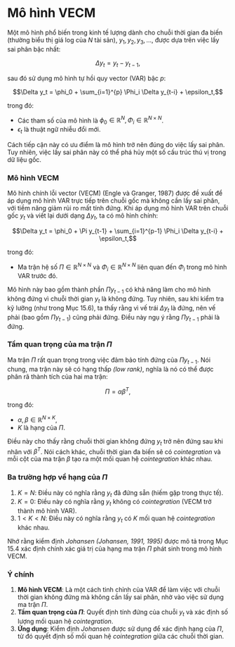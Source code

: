 # Mô hình VECM

Một mô hình phổ biến trong kinh tế lượng dành cho chuỗi thời gian đa biến (thường biểu thị giá log của $N$ tài sản), $y_1, y_2, y_3, \ldots$, được dựa trên việc lấy sai phân bậc nhất:

$$\Delta y_t = y_t - y_{t-1},$$

sau đó sử dụng mô hình tự hồi quy vector (VAR) bậc $p$:

$$\Delta y_t = \phi_0 + \sum_{i=1}^{p} \Phi_i \Delta y_{t-i} + \epsilon_t,$$

trong đó:
- Các tham số của mô hình là $\phi_0 \in \mathbb{R}^N, \Phi_i \in \mathbb{R}^{N \times N}$.
- $\epsilon_t$ là thuật ngữ nhiễu đổi mới.

Cách tiếp cận này có ưu điểm là mô hình trở nên đúng do việc lấy sai phân. Tuy nhiên, việc lấy sai phân này có thể phá hủy một số cấu trúc thú vị trong dữ liệu gốc.

### Mô hình VECM

Mô hình chính lỗi vector (VECM) (Engle và Granger, 1987) được đề xuất để áp dụng mô hình VAR trực tiếp trên chuỗi gốc mà không cần lấy sai phân, với tiềm năng giảm rủi ro mất tính đứng. Khi áp dụng mô hình VAR trên chuỗi gốc $y_t$ và viết lại dưới dạng $\Delta y_t$, ta có mô hình chính:

$$\Delta y_t = \phi_0 + \Pi y_{t-1} + \sum_{i=1}^{p-1} \Phi_i \Delta y_{t-i} + \epsilon_t,$$

trong đó:
- Ma trận hệ số $\Pi \in \mathbb{R}^{N \times N}$ và $\Phi_i \in \mathbb{R}^{N \times N}$ liên quan đến $\Phi_i$ trong mô hình VAR trước đó.

Mô hình này bao gồm thành phần $\Pi y_{t-1}$ có khả năng làm cho mô hình không đứng vì chuỗi thời gian $y_t$ là không đứng. Tuy nhiên, sau khi kiểm tra kỹ lưỡng (như trong Mục 15.6), ta thấy rằng vì vế trái $\Delta y_t$ là đứng, nên vế phải (bao gồm $\Pi y_{t-1}$) cũng phải đứng. Điều này ngụ ý rằng $\Pi y_{t-1}$ phải là đứng.

### Tầm quan trọng của ma trận $\Pi$
Ma trận $\Pi$ rất quan trọng trong việc đảm bảo tính đứng của $\Pi y_{t-1}$. Nói chung, ma trận này sẽ có hạng thấp *(low rank)*, nghĩa là nó có thể được phân rã thành tích của hai ma trận:

$$\Pi = \alpha \beta^T,$$

trong đó:

- $\alpha, \beta \in \mathbb{R}^{N \times K}$,
- $K$ là hạng của $\Pi$.

Điều này cho thấy rằng chuỗi thời gian không đứng $y_t$ trở nên đứng sau khi nhân với $\beta^T$. Nói cách khác, chuỗi thời gian đa biến sẽ có *cointegration* và mỗi cột của ma trận $\beta$ tạo ra một mối quan hệ *cointegration* khác nhau.

### Ba trường hợp về hạng của $\Pi$
1. $K = N$: Điều này có nghĩa rằng $y_t$ đã đứng sẵn (hiếm gặp trong thực tế).
2. $K = 0$: Điều này có nghĩa rằng $y_t$ không có *cointegration* (VECM trở thành mô hình VAR).
3. $1 < K < N$: Điều này có nghĩa rằng $y_t$ có $K$ mối quan hệ *cointegration* khác nhau.

Nhớ rằng kiểm định *Johansen (Johansen, 1991, 1995)* được mô tả trong Mục 15.4 xác định chính xác giá trị của hạng ma trận $\Pi$ phát sinh trong mô hình VECM.


### Ý chính
1. **Mô hình VECM**: Là một cách tinh chỉnh của VAR để làm việc với chuỗi thời gian không đứng mà không cần lấy sai phân, nhờ vào việc sử dụng ma trận $\Pi$.
2. **Tầm quan trọng của $\Pi$**: Quyết định tính đứng của chuỗi $y_t$ và xác định số lượng mối quan hệ *cointegration*.
3. **Ứng dụng**: Kiểm định *Johansen* được sử dụng để xác định hạng của $\Pi$, từ đó quyết định số mối quan hệ *cointegration* giữa các chuỗi thời gian.


